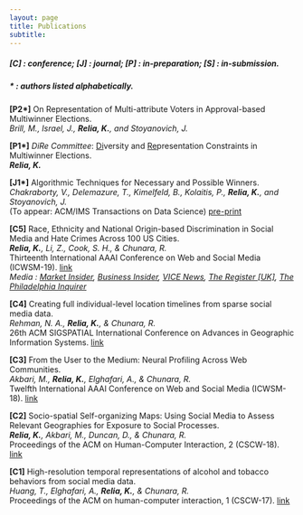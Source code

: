 ```yaml
---
layout: page
title: Publications
subtitle: 
---
```


##### [C] : conference; [J] : journal; [P] : in-preparation; [S] : in-submission. 

##### * : authors listed alphabetically.

**[P2\*]** On Representation of Multi-attribute Voters in Approval-based Multiwinner Elections.  <br/>
*Brill, M., Israel, J., **Relia, K.**, and Stoyanovich, J.*

**[P1\*]** *DiRe Committee*: <ins>Di</ins>versity and <ins>Re</ins>presentation Constraints in Multiwinner Elections. <br/>
***Relia, K.***

**[J1\*]** Algorithmic Techniques for Necessary and Possible Winners. <br/>
*Chakraborty, V., Delemazure, T., Kimelfeld, B., Kolaitis, P., **Relia, K.**, and Stoyanovich, J.* <br/>
(To appear: ACM/IMS Transactions on Data Science) [pre-print](https://arxiv.org/pdf/2005.06779)

**[C5]** Race, Ethnicity and National Origin-based Discrimination in Social Media and Hate Crimes Across 100 US Cities. <br/>
***Relia, K.**, Li, Z., Cook, S. H., & Chunara, R.* <br/>
Thirteenth International AAAI Conference on Web and Social Media (ICWSM-19). [link](https://wvvw.aaai.org/ojs/index.php/ICWSM/article/download/3354/3222/)<br/>
*Media : <a href="https://markets.businessinsider.com/news/stocks/hate-speech-on-twitter-predicts-frequency-of-real-life-hate-crimes-1028302804" target="_blank">Market Insider</a>, <a href="https://www.businessinsider.com/twitter-racism-hate-speech-linked-real-life-hate-crimes-study-2019-6/" target="_blank">Business Insider</a>, <a href="https://www.vice.com/en_us/article/d3njx7/cities-with-more-hateful-tweets-have-more-hate-crimes-study-finds" target="_blank">VICE News</a>, <a href="https://www.theregister.co.uk/2019/06/26/twitter_racism/" target="_blank">The Register \[UK\]</a>, <a href="https://www.inquirer.com/health/social-media-twitter-discrimination-linked-hate-crimes-20190718.html" target="_blank">The Philadelphia Inquirer</a>*


**[C4]** Creating full individual-level location timelines from sparse social media data. <br/>
*Rehman, N. A., **Relia, K.**, & Chunara, R.* <br/>
26th ACM SIGSPATIAL International Conference on Advances in Geographic Information Systems. [link](https://dl.acm.org/citation.cfm?id=3274982)

**[C3]** From the User to the Medium: Neural Profiling Across Web Communities. <br/>
*Akbari, M., **Relia, K.**, Elghafari, A., & Chunara, R.* <br/>
Twelfth International AAAI Conference on Web and Social Media (ICWSM-18). [link](https://www.aaai.org/ocs/index.php/ICWSM/ICWSM18/paper/viewPDFInterstitial/17846/17048)

**[C2]** Socio-spatial Self-organizing Maps: Using Social Media to Assess Relevant Geographies for Exposure to Social Processes. <br/>
***Relia, K.**, Akbari, M., Duncan, D., & Chunara, R.* <br/>
Proceedings of the ACM on Human-Computer Interaction, 2 (CSCW-18). [link](https://dl.acm.org/citation.cfm?id=3274414) 

**[C1]** High-resolution temporal representations of alcohol and tobacco behaviors from social media data. <br/>
*Huang, T., Elghafari, A., **Relia, K.**, & Chunara, R.* <br/>
Proceedings of the ACM on human-computer interaction, 1 (CSCW-17). [link](https://dl.acm.org/ft_gateway.cfm?id=3134689&type=pdf)
